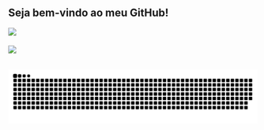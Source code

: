  ## Seja bem-vindo ao meu GitHub!

<div>
  <a href="https://github.com/JeanProgGit">
  <img height="180em" src="https://github-readme-stats.vercel.app/api?username=JeanProgGit&show_icons=true&theme=dracula&include_all_commits=true&count_private=true"/>
  
</div>
<div style="display: inline_block"><br>
 
  
</div>
   
 </a>
  <a href="https://www.linkedin.com/in/jean-alves-61460310a/" target="_blank"><img src="https://img.shields.io/badge/-LinkedIn-%230077B5?style=for-the-badge&logo=linkedin&logoColor=white" target="_blank"></a>
 
 ##

  ![Snake animation](https://github.com/JeanProgGit/JeanProgGit/blob/output/github-contribution-grid-snake.svg)
 
</div>
